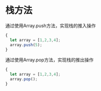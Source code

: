 # 栈方法

通过使用Array.push方法，实现栈的推入操作

```js
{
  let array = [1,2,3,4];
  array.push(5);
}
```

通过使用Array.pop方法，实现栈的推出操作

```js
{
  let array = [1,2,3,4];
  array.pop();
}
```



